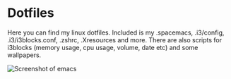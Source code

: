 # Dotfiles
Here you can find my linux dotfiles. Included is my .spacemacs, .i3/config, .i3/i3blocks.conf, .zshrc, .Xresources and more. There are also scripts for i3blocks (memory usage, cpu usage, volume, date etc) and some wallpapers.

![Screenshot of emacs](https://raw.github.com/hicksy994/Dotfiles/blob/master/screenshots/emacs.png)
